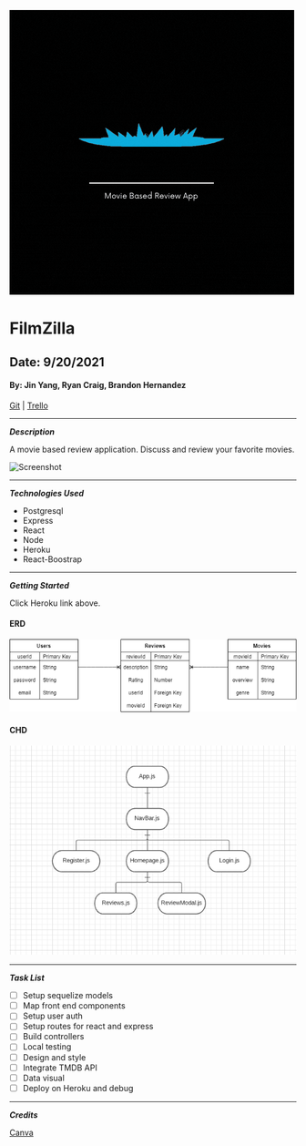 ![](FilmZilla.gif)

# FilmZilla

## Date: 9/20/2021

#### By: Jin Yang, Ryan Craig, Brandon Hernandez

[Git](https://github.com/jinyangb/Filmzilla) | [Trello](https://trello.com/b/RphGtCV2/filmzilla)

---

**_Description_**

A movie based review application. Discuss and review your favorite movies.

![Screenshot](https://repository-images.githubusercontent.com/141744474/1ce68080-769e-11ea-8f62-d743905db95e)

---

**_Technologies Used_**

- Postgresql
- Express
- React
- Node
- Heroku
- React-Boostrap

---

**_Getting Started_**

Click Heroku link above.

#### ERD

![ERD](ERD.png)

#### CHD

![CHD](CHD.png)

---

**_Task List_**

- [ ] Setup sequelize models
- [ ] Map front end components
- [ ] Setup user auth
- [ ] Setup routes for react and express
- [ ] Build controllers
- [ ] Local testing
- [ ] Design and style
- [ ] Integrate TMDB API
- [ ] Data visual
- [ ] Deploy on Heroku and debug

---

**_Credits_**

[Canva](canva.com)
